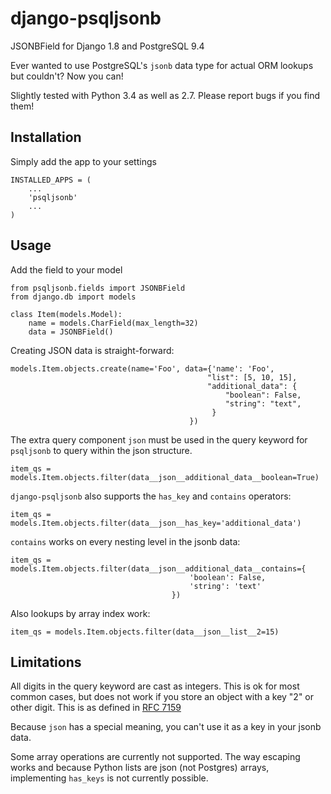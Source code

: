 django-psqljsonb
================

JSONBField for Django 1.8 and PostgreSQL 9.4

Ever wanted to use PostgreSQL's ``jsonb`` data type for actual ORM lookups but couldn't? Now you can!

Slightly tested with Python 3.4 as well as 2.7. Please report bugs if you find them!

Installation
------------

Simply add the app to your settings

    INSTALLED_APPS = (
        ...
        'psqljsonb'
        ...
    )

Usage
-----

Add the field to your model

    from psqljsonb.fields import JSONBField
    from django.db import models

    class Item(models.Model):
        name = models.CharField(max_length=32)
        data = JSONBField()

Creating JSON data is straight-forward:

    models.Item.objects.create(name='Foo', data={'name': 'Foo',
                                                "list": [5, 10, 15],
                                                "additional_data": {
                                                    "boolean": False,
                                                    "string": "text",
                                                 }
                                            })

The extra query component ``json`` must be used in the query keyword for
``psqljsonb`` to query within the json structure.

    item_qs = models.Item.objects.filter(data__json__additional_data__boolean=True)

``django-psqljsonb`` also supports the ``has_key`` and ``contains`` operators:


    item_qs = models.Item.objects.filter(data__json__has_key='additional_data')


``contains`` works on every nesting level in the jsonb data:

    item_qs = models.Item.objects.filter(data__json__additional_data__contains={
                                            'boolean': False,
                                            'string': 'text'
                                        })

Also lookups by array index work:

    item_qs = models.Item.objects.filter(data__json__list__2=15)

Limitations
-----------

All digits in the query keyword are cast as integers. This is ok for most common
cases, but does not work if you store an object with a key "2" or other digit.
This is as defined in [RFC 7159](https://tools.ietf.org/html/rfc7159#page-6)

Because ``json`` has a special meaning, you can't use it as a key in your jsonb
data.

Some array operations are currently not supported. The way escaping works and
because Python lists are json (not Postgres) arrays, implementing
``has_keys`` is not currently possible.


